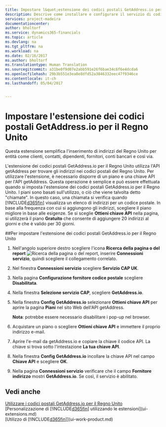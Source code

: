 ```yaml
---
title: Impostare l&quot;estensione dei codici postali GetAddress.io per il Regno Unito | Documenti Microsoft
description: Descrive come installare e configurare il servizio di codici postali per l&quot;importazione di indirizzi del Regno Unito
services: project-madeira
documentationcenter: 
author: bholtorf
ms.service: dynamics365-financials
ms.topic: article
ms.devlang: na
ms.tgt_pltfrm: na
ms.workload: na
ms.date: 02/16/2017
ms.author: bholtorf
ms.translationtype: Human Translation
ms.sourcegitcommit: a31be0f9d07e2abb591e26f6bae34c6f6e4dcda6
ms.openlocfilehash: 29b3b551e3ea8e8dfd52a3846332eec47f9346ce
ms.contentlocale: it-ch
ms.lasthandoff: 05/04/2017


---
```

# <a name="set-up-the-getaddressio-uk-postcodes-extension"></a>Impostare l'estensione dei codici postali GetAddress.io per il Regno Unito
Questa estensione semplifica l'inserimento di indirizzi del Regno Unito per entità come clienti, contatti, dipendenti, fornitori, conti bancari e così via. 

L'estensione dei codici postali GetAddress.io per il Regno Unito utilizza l'API getAddress per trovare gli indirizzi nei codici postali del Regno Unito. Per utilizzare l'estensione, è necessario disporre di un piano e una chiave API per l'API getAddress. Questa operazione è semplice e può essere effettuata quando si imposta l'estensione dei codici postali GetAddress.io per il Regno Unito. I piani sono basati sull'utilizzo, o ciò che viene talvolta detto "chiamate". In questo caso, una chiamata si verifica quando [!INCLUDE[d365fin](includes/d365fin_md.md)] visualizza un elenco di indirizzi per un codice postale. In base alla frequenza con cui si aggiungono gli indirizzi, scegliere il piano migliore in base alle esigenze. Se si sceglie **Ottieni chiave API** nella pagina, si utilizzerà il piano **Gratuito** che consente di aggiungere 20 indirizzi al giorni e che è valido per 30 giorni. 

##<a name="to-set-up-the-getaddressio-uk-postcodes-extension"></a>Per impostare l'estensione dei codici postali GetAddress.io per il Regno Unito 
1. Nell'angolo superiore destro scegliere l'icona **Ricerca della pagina o del report** ![Ricerca della pagina o del report](media/ui-search/search_small.png "icona Ricerca della pagina o del report"), inserire **Connessioni servizio**, quindi scegliere il collegamento correlato.  
2. Nel finestra **Connessioni servizio** scegliere **Servizio CAP UK**.
3. Nella pagina **Configurazione fornitore codice postale** scegliere **Disabilitata**.
4. Nella finestra **Selezione servizio CAP**, scegliere **GetAddress.io**.
5. Nella finestra **Config GetAddress.io** selezionare **Ottieni chiave API** per aprire la pagina **Piani** nel sito Web dell'API getAddress.  

    **Nota**: potrebbe essere necessario disabilitare i pop-up nel browser.
6. Acquistare un piano o scegliere **Ottieni chiave API** e immettere il proprio indirizzo e-mail.
7. Aprire l'e-mail da getAddress.io e copiare la chiave il codice API. La chiave si trova sotto l'intestazione **La tua chiave API**.
8. Nella finestra **Config GetAddress.io** incollare la chiave API nel campo **Chiave API** e scegliere **OK**.
9. Nella pagina **Connessioni servizio** verificare che il campo **Fornitore indirizzo** mostri **GetAddress.io**. Se così, il servizio è abilitato.

## <a name="see-also"></a>Vedi anche
[Utilizzare i codici postali GetAddress.io per il Regno Unito](ui-extensions-getaddressio.md) [Personalizzazione di [!INCLUDE[d365fin](includes/d365fin_md.md)] utilizzando le estensioni](ui-extensions.md)  
[Utilizzo di [!INCLUDE[d365fin](includes/d365fin_md.md)]](ui-work-product.md)
